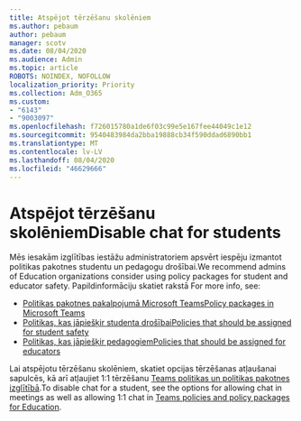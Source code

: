 ```yaml
---
title: Atspējot tērzēšanu skolēniem
ms.author: pebaum
author: pebaum
manager: scotv
ms.date: 08/04/2020
ms.audience: Admin
ms.topic: article
ROBOTS: NOINDEX, NOFOLLOW
localization_priority: Priority
ms.collection: Adm_O365
ms.custom:
- "6143"
- "9003097"
ms.openlocfilehash: f726015780a1de6f03c99e5e167fee44049c1e12
ms.sourcegitcommit: 9540483984da2bba19888cb34f590ddad6890bb1
ms.translationtype: MT
ms.contentlocale: lv-LV
ms.lasthandoff: 08/04/2020
ms.locfileid: "46629666"
---
```

# <a name="disable-chat-for-students"></a><span data-ttu-id="afb7e-102">Atspējot tērzēšanu skolēniem</span><span class="sxs-lookup"><span data-stu-id="afb7e-102">Disable chat for students</span></span>

<span data-ttu-id="afb7e-103">Mēs iesakām izglītības iestāžu administratoriem apsvērt iespēju izmantot politikas pakotnes studentu un pedagogu drošībai.</span><span class="sxs-lookup"><span data-stu-id="afb7e-103">We recommend admins of Education organizations consider using policy packages for student and educator safety.</span></span> <span data-ttu-id="afb7e-104"> Papildinformāciju skatiet rakstā </span><span class="sxs-lookup"><span data-stu-id="afb7e-104">For more info, see:</span></span>

- [<span data-ttu-id="afb7e-105">Politikas pakotnes pakalpojumā Microsoft Teams</span><span class="sxs-lookup"><span data-stu-id="afb7e-105">Policy packages in Microsoft Teams</span></span>](https://docs.microsoft.com/microsoftteams/policy-packages-edu#policy-packages-in-microsoft-teams)
- [<span data-ttu-id="afb7e-106">Politikas, kas jāpiešķir studenta drošībai</span><span class="sxs-lookup"><span data-stu-id="afb7e-106">Policies that should be assigned for student safety</span></span>](https://docs.microsoft.com/microsoftteams/policy-packages-edu#policies-that-should-be-assigned-for-student-safety)
- [<span data-ttu-id="afb7e-107">Politikas, kas jāpiešķir pedagogiem</span><span class="sxs-lookup"><span data-stu-id="afb7e-107">Policies that should be assigned for educators</span></span>](https://docs.microsoft.com/microsoftteams/policy-packages-edu#policies-that-should-be-assigned-for-educators) 

<span data-ttu-id="afb7e-108">Lai atspējotu tērzēšanu skolēniem, skatiet opcijas tērzēšanas atļaušanai sapulcēs, kā arī atļaujiet 1:1 tērzēšanu [Teams politikas un politikas pakotnes izglītībā](https://docs.microsoft.com/microsoftteams/policy-packages-edu).</span><span class="sxs-lookup"><span data-stu-id="afb7e-108">To disable chat for a student, see the options for allowing chat in meetings as well as allowing 1:1 chat in [Teams policies and policy packages for Education](https://docs.microsoft.com/microsoftteams/policy-packages-edu).</span></span>